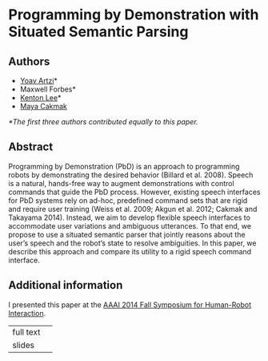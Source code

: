 # Programming by Demonstration with Situated Semantic Parsing

## Authors
- [Yoav Artzi](http://yoavartzi.com/)*
- Maxwell Forbes*
- [Kenton Lee](http://homes.cs.washington.edu/~kentonl/)*
- [Maya Cakmak](http://www.mayacakmak.com/)

_*The first three authors contributed equally to this paper._

## Abstract
Programming by Demonstration (PbD) is an approach to programming robots by demonstrating the desired behavior (Billard et al. 2008). Speech is a natural, hands-free way to augment demonstrations with control commands that guide the PbD process. However, existing speech interfaces for PbD systems rely on ad-hoc, predefined command sets that are rigid and require user training (Weiss et al. 2009; Akgun et al. 2012; Cakmak and Takayama 2014). Instead, we aim to develop flexible speech interfaces to accommodate user variations and ambiguous utterances. To that end, we propose to use a situated semantic parser that jointly reasons about the user’s speech and the robot’s state to resolve ambiguities. In this paper, we describe this approach and compare its utility to a rigid speech command interface.

## Additional information
I presented this paper at the [AAAI 2014 Fall Symposium for Human-Robot Interaction](http://ai-hri.github.io/).

<table>
	<tr>
		<td>full text</td>
		<td>
			<a href="/data/research/robotics/artzi2014programming/artzi2014programming.pdf">
				<span class="glyphicon glyphicon-file"></span>
			</a>
		</td>
	</tr>
	<tr>
		<td>slides</td>
		<td>
			<a href="/data/research/robotics/artzi2014programming/artzi2014programming_slides.pdf">
				<span class="glyphicon glyphicon-th-large"></span>
			</a>
		</td>
	</tr>
</table>
